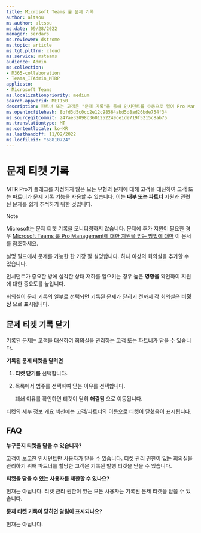 ```yaml
---
title: Microsoft Teams 룸 문제 기록
author: altsou
ms.author: altsou
ms.date: 09/28/2022
manager: serdars
ms.reviewer: dstrome
ms.topic: article
ms.tgt.pltfrm: cloud
ms.service: msteams
audience: Admin
ms.collection:
- M365-collaboration
- Teams_ITAdmin_MTRP
appliesto:
- Microsoft Teams
ms.localizationpriority: medium
search.appverid: MET150
description: 파트너 또는 고객은 "문제 기록"을 통해 인시던트를 수동으로 열어 Pro Management 포털에서 회의실 상태를 정확하게 보고할 수 있습니다.
ms.openlocfilehash: 8bfd3d5c0cc2e12c98564abd5d8ad26bde754f34
ms.sourcegitcommit: 247ae32098c3601252249ce1de719f5215c8ab75
ms.translationtype: MT
ms.contentlocale: ko-KR
ms.lasthandoff: 11/02/2022
ms.locfileid: "68810724"
---
```

# <a name="record-an-issue-ticket"></a>문제 티켓 기록

MTR Pro가 플래그를 지정하지 않은 모든 유형의 문제에 대해 고객을 대신하여 고객 또는 파트너가 문제 기록 기능을 사용할 수 있습니다. 이는 **내부 또는 파트너** 지원과 관련된 문제를 쉽게 추적하기 위한 것입니다. 

> [!NOTE]
> Microsoft는 문제 티켓 기록을 모니터링하지 않습니다. 문제에 추가 지원이 필요한 경우 [Microsoft Teams 룸 Pro Management에 대한 지원을 받는 방법에 대한](https://aka.ms/mtrp/openingTickets) 이 문서를 참조하세요.

설명 필드에서 문제를 가능한 한 가장 잘 설명합니다. 하나 이상의 회의실을 추가할 수 있습니다.

인시던트가 중요한 방에 심각한 상태 저하를 일으키는 경우 높은 **영향을** 확인하여 지원에 대한 중요도를 높입니다.

회의실이 문제 기록의 일부로 선택되면 기록된 문제가 닫히기 전까지 각 회의실은 **비정상** 으로 표시됩니다.

## <a name="closing-record-an-issue-tickets"></a>문제 티켓 기록 닫기

기록된 문제는 고객을 대신하여 회의실을 관리하는 고객 또는 파트너가 닫을 수 있습니다.

**기록된 문제 티켓을 닫려면**

1. **티켓 닫기를** 선택합니다.

2. 목록에서 범주를 선택하여 닫는 이유를 선택합니다.

   폐쇄 이유를 확인하면 티켓이 닫혀 **해결됨** 으로 이동됩니다.

티켓의 세부 정보 개요 섹션에는 고객/파트너의 이름으로 티켓이 닫혔음이 표시됩니다.  

## <a name="faq"></a>FAQ

**누구든지 티켓을 닫을 수 있습니까?**

고객이 보고한 인시던트만 사용자가 닫을 수 있습니다. 티켓 관리 권한이 있는 회의실을 관리하기 위해 파트너를 할당한 고객은 기록된 발행 티켓을 닫을 수 있습니다.

**티켓을 닫을 수 있는 사용자를 제한할 수 있나요?**

현재는 아닙니다. 티켓 관리 권한이 있는 모든 사용자는 기록된 문제 티켓을 닫을 수 있습니다.

**문제 티켓 기록이 닫히면 알림이 표시되나요?**

현재는 아닙니다.

